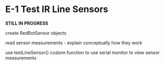 # E-1 Test IR Line Sensors

**STILL IN PROGRESS**

create RedBotSensor objects

read sensor measurements - explain conceptually how they work

use testLineSensor\(\) custom function to use serial monitor to view sensor measurements

